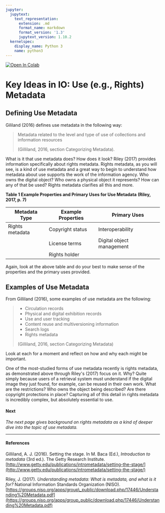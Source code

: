 ```yaml
---
jupyter:
  jupytext:
    text_representation:
      extension: .md
      format_name: markdown
      format_version: '1.3'
      jupytext_version: 1.10.2
  kernelspec:
    display_name: Python 3
    name: python3
---
```


<!-- #region id="view-in-github" colab_type="text" -->
<a href="https://colab.research.google.com/github/e3la/Organizing-Information-in-Information-Agencies/blob/master/mod7_j.ipynb" target="_parent"><img src="https://colab.research.google.com/assets/colab-badge.svg" alt="Open In Colab"/></a>
<!-- #endregion -->

<!-- #region id="Q7tPNnzTgzzn" -->
Key Ideas in IO: Use (e.g., Rights) Metadata
============================================

**Defining Use Metadata**
-------------------------

Gililand (2016) defines use metadata in the following way:

> Metadata related to the level and type of use of collections and information resources
> 
> (Gilliland, 2016, section Categorizing Metadata).

What is it that use metadata does? How does it look? Riley (2017) provides information specifically about rights metadata. Rights metadata, as you will see, is a kind of use metadata and a great way to begin to understand how metadata about use supports the work of the information agency. Who owns the digital object? Who owns a physical object it represents? How can any of that be used? Rights metadata clarifies all this and more. 

**Table 1 Example Properties and Primary Uses for Use Metadata** **(Riley, 2017, p. 7)**

| **Metadata Type** | **Example Properties** | **Primary Uses**                       |
| ---------------------- | ---------------------------------------------- | ------------------------------------------- |
| Rights metadata        | Copyright status | Interoperability
|| License terms | Digital object management
|| Rights holder | |

Again, look at the above table and do your best to make sense of the properties and the primary uses provided.

**Examples of Use Metadata**
----------------------------

From Gilliland (2016), some examples of use metadata are the following: 

> *   Circulation records
> *   Physical and digital exhibition records
> *   Use and user tracking
> *   Content reuse and multiversioning information
> *   Search logs
> *   Rights metadata
> 
> (Gilliland, 2016, section Categorizing Metadata)

Look at each for a moment and reflect on how and why each might be important.

One of the most-studied forms of use metadata recently is rights metadata, as demonstrated above through Riley's (2017) focus on it. Why? Quite simply because users of a retrieval system must understand if the digital image they just found, for example, can be reused in their own work. What are the restrictions? Who owns the object being described? Are there copyright protections in place? Capturing all of this detail in rights metadata is incredibly complex, but absolutely essential to use.

#### **Next**

_The next page gives background on rights metadata as a kind of deeper dive into the topic of use metadata._

* * *

#### References

Gilliland, A. J. (2016). Setting the stage. In M. Baca (Ed.), _Introduction to metadata_ (3rd ed.). The Getty Research Institute. [http://www.getty.edu/publications/intrometadata/setting-the-stage/](http://www.getty.edu/publications/intrometadata/setting-the-stage/)

Riley, J. (2017). _Understanding metadata: What is metadata, and what is it for?_ National Information Standards Organization (NISO). [https://groups.niso.org/apps/group\_public/download.php/17446/Understanding%20Metadata.pdf](https://groups.niso.org/apps/group_public/download.php/17446/Understanding%20Metadata.pdf)
<!-- #endregion -->
